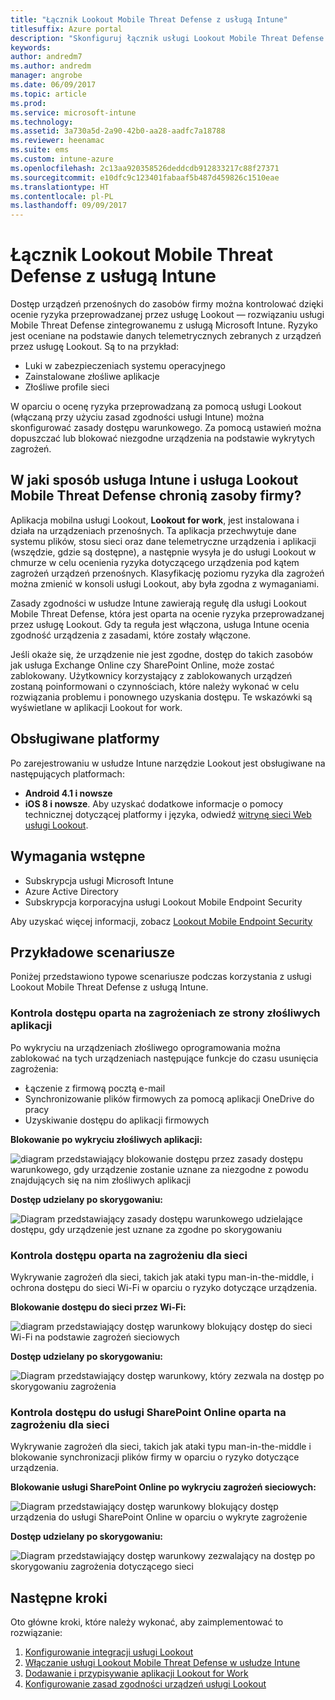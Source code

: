 ```yaml
---
title: "Łącznik Lookout Mobile Threat Defense z usługą Intune"
titlesuffix: Azure portal
description: "Skonfiguruj łącznik usługi Lookout Mobile Threat Defense w usłudze Intune."
keywords: 
author: andredm7
ms.author: andredm
manager: angrobe
ms.date: 06/09/2017
ms.topic: article
ms.prod: 
ms.service: microsoft-intune
ms.technology: 
ms.assetid: 3a730a5d-2a90-42b0-aa28-aadfc7a18788
ms.reviewer: heenamac
ms.suite: ems
ms.custom: intune-azure
ms.openlocfilehash: 2c13aa920358526deddcdb912833217c88f27371
ms.sourcegitcommit: e10dfc9c123401fabaaf5b487d459826c1510eae
ms.translationtype: HT
ms.contentlocale: pl-PL
ms.lasthandoff: 09/09/2017
---
```

# <a name="lookout-mobile-threat-defense-connector-with-intune"></a>Łącznik Lookout Mobile Threat Defense z usługą Intune

Dostęp urządzeń przenośnych do zasobów firmy można kontrolować dzięki ocenie ryzyka przeprowadzanej przez usługę Lookout — rozwiązaniu usługi Mobile Threat Defense zintegrowanemu z usługą Microsoft Intune. Ryzyko jest oceniane na podstawie danych telemetrycznych zebranych z urządzeń przez usługę Lookout. Są to na przykład:
- Luki w zabezpieczeniach systemu operacyjnego
- Zainstalowane złośliwe aplikacje
- Złośliwe profile sieci

W oparciu o ocenę ryzyka przeprowadzaną za pomocą usługi Lookout (włączaną przy użyciu zasad zgodności usługi Intune) można skonfigurować zasady dostępu warunkowego. Za pomocą ustawień można dopuszczać lub blokować niezgodne urządzenia na podstawie wykrytych zagrożeń.

## <a name="how-do-intune-and-lookout-mobile-threat-defense-help-protect-company-resources"></a>W jaki sposób usługa Intune i usługa Lookout Mobile Threat Defense chronią zasoby firmy?
Aplikacja mobilna usługi Lookout, **Lookout for work**, jest instalowana i działa na urządzeniach przenośnych. Ta aplikacja przechwytuje dane systemu plików, stosu sieci oraz dane telemetryczne urządzenia i aplikacji (wszędzie, gdzie są dostępne), a następnie wysyła je do usługi Lookout w chmurze w celu ocenienia ryzyka dotyczącego urządzenia pod kątem zagrożeń urządzeń przenośnych. Klasyfikację poziomu ryzyka dla zagrożeń można zmienić w konsoli usługi Lookout, aby była zgodna z wymaganiami.  

Zasady zgodności w usłudze Intune zawierają regułę dla usługi Lookout Mobile Threat Defense, która jest oparta na ocenie ryzyka przeprowadzanej przez usługę Lookout. Gdy ta reguła jest włączona, usługa Intune ocenia zgodność urządzenia z zasadami, które zostały włączone.

Jeśli okaże się, że urządzenie nie jest zgodne, dostęp do takich zasobów jak usługa Exchange Online czy SharePoint Online, może zostać zablokowany. Użytkownicy korzystający z zablokowanych urządzeń zostaną poinformowani o czynnościach, które należy wykonać w celu rozwiązania problemu i ponownego uzyskania dostępu. Te wskazówki są wyświetlane w aplikacji Lookout for work.

## <a name="supported-platforms"></a>Obsługiwane platformy
Po zarejestrowaniu w usłudze Intune narzędzie Lookout jest obsługiwane na następujących platformach:
* **Android 4.1 i nowsze**
* **iOS 8 i nowsze**. Aby uzyskać dodatkowe informacje o pomocy technicznej dotyczącej platformy i języka, odwiedź [witrynę sieci Web usługi Lookout](https://personal.support.lookout.com/hc/articles/114094140253).

## <a name="prerequisites"></a>Wymagania wstępne
* Subskrypcja usługi Microsoft Intune
* Azure Active Directory
* Subskrypcja korporacyjna usługi Lookout Mobile Endpoint Security  

Aby uzyskać więcej informacji, zobacz [Lookout Mobile Endpoint Security](https://www.lookout.com/products/mobile-endpoint-security)

## <a name="sample-scenarios"></a>Przykładowe scenariusze

Poniżej przedstawiono typowe scenariusze podczas korzystania z usługi Lookout Mobile Threat Defense z usługą Intune.

### <a name="control-access-based-on-threats-from-malicious-apps"></a>Kontrola dostępu oparta na zagrożeniach ze strony złośliwych aplikacji
Po wykryciu na urządzeniach złośliwego oprogramowania można zablokować na tych urządzeniach następujące funkcje do czasu usunięcia zagrożenia:
* Łączenie z firmową pocztą e-mail
* Synchronizowanie plików firmowych za pomocą aplikacji OneDrive do pracy
* Uzyskiwanie dostępu do aplikacji firmowych

**Blokowanie po wykryciu złośliwych aplikacji:**

![diagram przedstawiający blokowanie dostępu przez zasady dostępu warunkowego, gdy urządzenie zostanie uznane za niezgodne z powodu znajdujących się na nim złośliwych aplikacji](./media/malicious-apps-blocked.png)

**Dostęp udzielany po skorygowaniu:**

![Diagram przedstawiający zasady dostępu warunkowego udzielające dostępu, gdy urządzenie jest uznane za zgodne po skorygowaniu](./media/malicious-apps-unblocked.png)

### <a name="control-access-based-on-threat-to-network"></a>Kontrola dostępu oparta na zagrożeniu dla sieci
Wykrywanie zagrożeń dla sieci, takich jak ataki typu man-in-the-middle, i ochrona dostępu do sieci Wi-Fi w oparciu o ryzyko dotyczące urządzenia.

**Blokowanie dostępu do sieci przez Wi-Fi:**

![diagram przedstawiający dostęp warunkowy blokujący dostęp do sieci Wi-Fi na podstawie zagrożeń sieciowych](./media/network-wifi-blocked.png)

**Dostęp udzielany po skorygowaniu:**

![Diagram przedstawiający dostęp warunkowy, który zezwala na dostęp po skorygowaniu zagrożenia](./media/network-wifi-unblocked.png)
### <a name="control-access-to-sharepoint-online-based-on-threat-to-network"></a>Kontrola dostępu do usługi SharePoint Online oparta na zagrożeniu dla sieci

Wykrywanie zagrożeń dla sieci, takich jak ataki typu man-in-the-middle i blokowanie synchronizacji plików firmy w oparciu o ryzyko dotyczące urządzenia.

**Blokowanie usługi SharePoint Online po wykryciu zagrożeń sieciowych:**

![Diagram przedstawiający dostęp warunkowy blokujący dostęp urządzenia do usługi SharePoint Online w oparciu o wykryte zagrożenie](./media/network-spo-blocked.png)


**Dostęp udzielany po skorygowaniu:**

![Diagram przedstawiający dostęp warunkowy zezwalający na dostęp po skorygowaniu zagrożenia dotyczącego sieci](./media/network-spo-unblocked.png)

## <a name="next-steps"></a>Następne kroki
Oto główne kroki, które należy wykonać, aby zaimplementować to rozwiązanie:
1.  [Konfigurowanie integracji usługi Lookout](lookout-mtd-connector-integration.md)
2.  [Włączanie usługi Lookout Mobile Threat Defense w usłudze Intune](mtd-connector-enable.md)
3.  [Dodawanie i przypisywanie aplikacji Lookout for Work](mtd-apps-ios-app-configuration-policy-add-assign.md)
4.  [Konfigurowanie zasad zgodności urządzeń usługi Lookout](mtd-device-compliance-policy-create.md)
